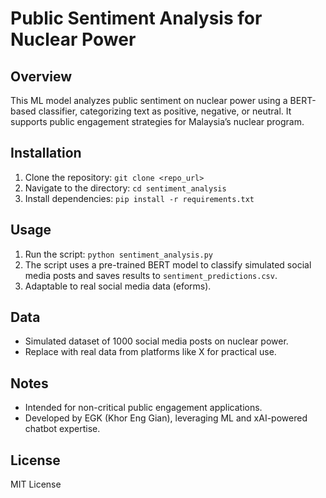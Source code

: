 # Public Sentiment Analysis for Nuclear Power

## Overview
This ML model analyzes public sentiment on nuclear power using a BERT-based classifier, categorizing text as positive, negative, or neutral. It supports public engagement strategies for Malaysia’s nuclear program.

## Installation
1. Clone the repository: `git clone <repo_url>`
2. Navigate to the directory: `cd sentiment_analysis`
3. Install dependencies: `pip install -r requirements.txt`

## Usage
1. Run the script: `python sentiment_analysis.py`
2. The script uses a pre-trained BERT model to classify simulated social media posts and saves results to `sentiment_predictions.csv`.
3. Adaptable to real social media data (eforms).

## Data
- Simulated dataset of 1000 social media posts on nuclear power.
- Replace with real data from platforms like X for practical use.

## Notes
- Intended for non-critical public engagement applications.
- Developed by EGK (Khor Eng Gian), leveraging ML and xAI-powered chatbot expertise.

## License
MIT License
